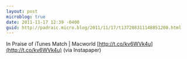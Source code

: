 ```yaml
---
layout: post
microblog: true
date: 2011-11-17 12:39 -0400
guid: http://padraic.micro.blog/2011/11/17/t137208311148851200.html
---
```

In Praise of iTunes Match | Macworld [http://t.co/kv6WVk4u](http://t.co/kv6WVk4u) (via Instapaper)
